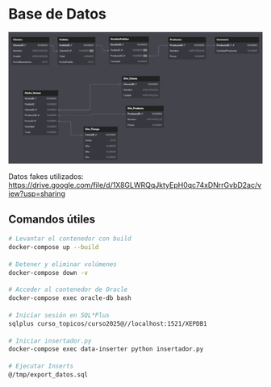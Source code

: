 # Base de Datos

![Diagrama de la Base de Datos](https://github.com/FerGodoyM/Fernando_Godoy_topicos_avanzados_datos/blob/main/diagramaDB.png?raw=true)

Datos fakes utilizados: https://drive.google.com/file/d/1X8GLWRQqJktyEpH0qc74xDNrrGvbD2ac/view?usp=sharing

## Comandos útiles

```bash
# Levantar el contenedor con build
docker-compose up --build

# Detener y eliminar volúmenes
docker-compose down -v

# Acceder al contenedor de Oracle
docker-compose exec oracle-db bash

# Iniciar sesión en SQL*Plus
sqlplus curso_topicos/curso2025@//localhost:1521/XEPDB1

# Iniciar insertador.py
docker-compose exec data-inserter python insertador.py

# Ejecutar Inserts
@/tmp/export_datos.sql
